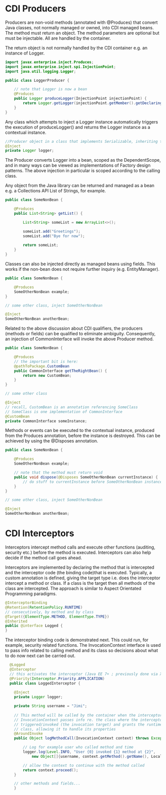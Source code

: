 # CDI Producers #

Producers are non-void methods (annotated with <span class="annot">@Produces</span>) that convert Java classes, not normally managed or owned, into CDI managed beans. The method must return an object. The method parameters are optional but must be injectable. All are handled by the container.

The return object is not normally handled by the CDI container e.g. an instance of Logger. 

```java
import javax.enterprise.inject.Produces;
import javax.enterprise.inject.spi.InjectionPoint;
import java.util.logging.Logger;

public class LoggerProducer {

    // note that Logger is now a bean
    @Produces
    public Logger produceLogger(InjectionPoint injectionPoint) {
        return Logger.getLogger(injectionPoint.getMember().getDeclaringClass().getName());
    }
}
```

Any class which attempts to inject a Logger instance automatically triggers the execution of produceLogger() and returns the Logger instance as a contextual instance.

```java
//Producer object in a class that implements Serializable, inheriting the same scope
@Inject
private Logger logger;
```

The Producer converts Logger into a bean, scoped as the DependentScope, and in many ways can be viewed as implementations of Factory design patterns. The above injection in particular is scoped according to the calling class.

Any object from the Java library can be returned and managed as a bean e.g. a Collections API List of Strings, for example.

```java
public class SomeNonBean {

    @Produces
    public List<String> getList() {

        List<String> someList = new ArrayList<>();

        someList.add("Greetings");
        someList.add("Bye for now");
        
        return someList;
    }
}
```

Classes can also be injected directly as managed beans using fields. This works if the non-bean does not require further inquiry (e.g. EntityManager).

```java
public class SomeNonBean {

    @Produces
    SomeOtherNonBean example;
}

// some other class, inject SomeOtherNonBean

@Inject
SomeOtherNonBean anotherBean;
```

Related to the above discussion about CDI qualifiers, the producers (methods or fields) can be qualified to eliminate ambiguity. Consequently, an injection of CommonInterface will invoke the above Producer method.

```java
public class SomeNonBean {

    @Produces
    // the important bit is here:
    @pathToPackage.CustomBean
    public CommonInterface getTheRightBean() {        
        return new CustomBean;
    }
}

// some other class

@Inject
// recall, CustomBean is an annotation referencing SomeClass
// SomeClass is one implementation of CommonInterface
@CustomBean
private CommonInterface someInstance;
```

Methods or events can be executed to the contextual instance, produced from the Produces annotation, before the instance is destroyed. This can be achieved by using the <span class="annot">@Disposes</span> annotation.

```java
public class SomeNonBean {

    @Produces
    SomeOtherNonBean example;

    // note that the method must return void
    public void dispose(@Disposes SomeOtherNonBean currentInstance) {
        // do stuff to currentInstance before SomeOtherNonBean instance is destroyed
    }
}

// some other class, inject SomeOtherNonBean

@Inject
SomeOtherNonBean anotherBean;
```

# CDI Interceptors #

Interceptors intercept method calls and execute other functions (auditing, security etc.) before the method is executed. Interceptors can also help decide if the method call goes ahead.

Interceptors are implemented by declaring the method that is intercepted and the interceptor code (the binding code)that is executed. Typically, a custom annotation is defined, giving the target type i.e. does the interceptor intercept a method or class. If a class is the target then all methods of the class are intercepted. The approach is similar to Aspect Orientated Programming paradigms.

```java
@InterceptorBinding
@Retention(RetentionPolicy.RUNTIME)
// consecutively, by method and by class
@Target({ElementType.METHOD, ElementType.TYPE})
@Inherited
public @interface Logged {
}
```

The interceptor binding code is demonstrated next. This could run, for example, security related functions. The InvocationContext interface is used to pass info related to calling method and its class so decisions about what to do now next can be carried out.

```java
  @Logged
  @Interceptor
  // this activates the interceptor (Java EE 7+ ; previously done via XML config)
  @Priority(Interceptor.Priority.APPLICATION)
  public class LoggedInterceptor {
  
    @Inject
    private Logger logger;

    private String username = "Jimi";
  
    // This method will be called by the container when the interceptor is triggered
    // InvocationContext passes info re. the class where the interceptor was 
    // triggered/invoked (the invocation target) and grants the runtime access to the 
    // class, allowing it to handle its properties
    @AroundInvoke
    public Object logMethodCall(InvocationContext context) throws Exception {

        // Log for example user who called method and time
        logger.log(Level.INFO, "User {0} invoked {1} method at {2}", 
            new Object[]{username, context.getMethod().getName(), LocalDate.now()});

        // allow the context to continue with the method called
        return context.proceed();
    }

    // other methods and fields...
    }
```
